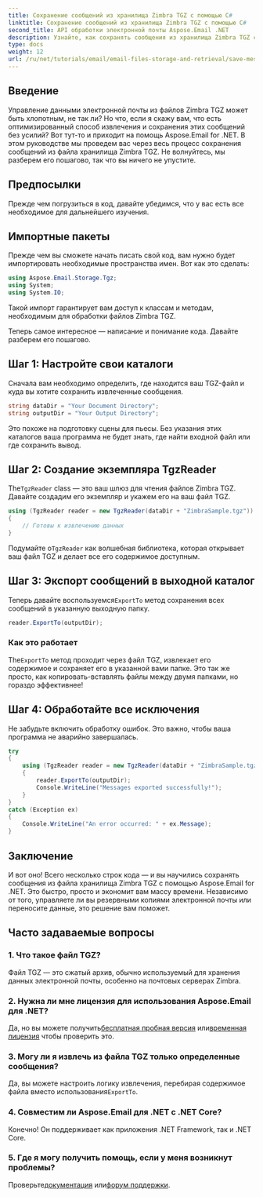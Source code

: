```yaml
---
title: Сохранение сообщений из хранилища Zimbra TGZ с помощью C#
linktitle: Сохранение сообщений из хранилища Zimbra TGZ с помощью C#
second_title: API обработки электронной почты Aspose.Email .NET
description: Узнайте, как сохранять сообщения из хранилища Zimbra TGZ с помощью Aspose.Email для .NET, следуя нашему пошаговому руководству.
type: docs
weight: 12
url: /ru/net/tutorials/email/email-files-storage-and-retrieval/save-messages-from-zimbra-tgz-storage/
---
```

## Введение

Управление данными электронной почты из файлов Zimbra TGZ может быть хлопотным, не так ли? Но что, если я скажу вам, что есть оптимизированный способ извлечения и сохранения этих сообщений без усилий? Вот тут-то и приходит на помощь Aspose.Email for .NET. В этом руководстве мы проведем вас через весь процесс сохранения сообщений из файла хранилища Zimbra TGZ. Не волнуйтесь, мы разберем его пошагово, так что вы ничего не упустите.  

## Предпосылки  

Прежде чем погрузиться в код, давайте убедимся, что у вас есть все необходимое для дальнейшего изучения.  

## Импортные пакеты  

Прежде чем вы сможете начать писать свой код, вам нужно будет импортировать необходимые пространства имен. Вот как это сделать:  

```csharp  
using Aspose.Email.Storage.Tgz;  
using System;  
using System.IO;  
```  

Такой импорт гарантирует вам доступ к классам и методам, необходимым для обработки файлов Zimbra TGZ.

Теперь самое интересное — написание и понимание кода. Давайте разберем его пошагово.  

## Шаг 1: Настройте свои каталоги  

Сначала вам необходимо определить, где находится ваш TGZ-файл и куда вы хотите сохранить извлеченные сообщения.  

```csharp  
string dataDir = "Your Document Directory";  
string outputDir = "Your Output Directory";  
```  
 
Это похоже на подготовку сцены для пьесы. Без указания этих каталогов ваша программа не будет знать, где найти входной файл или где сохранить вывод.


## Шаг 2: Создание экземпляра TgzReader  

 The`TgzReader` class — это ваш шлюз для чтения файлов Zimbra TGZ. Давайте создадим его экземпляр и укажем его на ваш файл TGZ.  

```csharp  
using (TgzReader reader = new TgzReader(dataDir + "ZimbraSample.tgz"))  
{  
    // Готовы к извлечению данных
}  
```  
 
 Подумайте о`TgzReader` как волшебная библиотека, которая открывает ваш файл TGZ и делает все его содержимое доступным.  


## Шаг 3: Экспорт сообщений в выходной каталог  

 Теперь давайте воспользуемся`ExportTo` метод сохранения всех сообщений в указанную выходную папку.  

```csharp  
reader.ExportTo(outputDir);  
```  

### Как это работает  
 The`ExportTo` метод проходит через файл TGZ, извлекает его содержимое и сохраняет его в указанной вами папке. Это так же просто, как копировать-вставлять файлы между двумя папками, но гораздо эффективнее!  


## Шаг 4: Обработайте все исключения  

Не забудьте включить обработку ошибок. Это важно, чтобы ваша программа не аварийно завершалась.  

```csharp  
try  
{  
    using (TgzReader reader = new TgzReader(dataDir + "ZimbraSample.tgz"))  
    {  
        reader.ExportTo(outputDir);  
        Console.WriteLine("Messages exported successfully!");  
    }  
}  
catch (Exception ex)  
{  
    Console.WriteLine("An error occurred: " + ex.Message);  
}  
```  

## Заключение  

И вот оно! Всего несколько строк кода — и вы научились сохранять сообщения из файла хранилища Zimbra TGZ с помощью Aspose.Email for .NET. Это быстро, просто и экономит вам массу времени. Независимо от того, управляете ли вы резервными копиями электронной почты или переносите данные, это решение вам поможет.

## Часто задаваемые вопросы  

### 1. Что такое файл TGZ?  
Файл TGZ — это сжатый архив, обычно используемый для хранения данных электронной почты, особенно на почтовых серверах Zimbra.  

### 2. Нужна ли мне лицензия для использования Aspose.Email для .NET?  
 Да, но вы можете получить[бесплатная пробная версия](https://releases.aspose.com/) или[временная лицензия](https://purchase.aspose.com/temporary-license/) чтобы проверить это.  

### 3. Могу ли я извлечь из файла TGZ только определенные сообщения?  
 Да, вы можете настроить логику извлечения, перебирая содержимое файла вместо использования`ExportTo`.  

### 4. Совместим ли Aspose.Email для .NET с .NET Core?  
Конечно! Он поддерживает как приложения .NET Framework, так и .NET Core.  

### 5. Где я могу получить помощь, если у меня возникнут проблемы?  
 Проверьте[документация](https://reference.aspose.com/email/net/) или[форум поддержки](https://forum.aspose.com/c/email/12/).